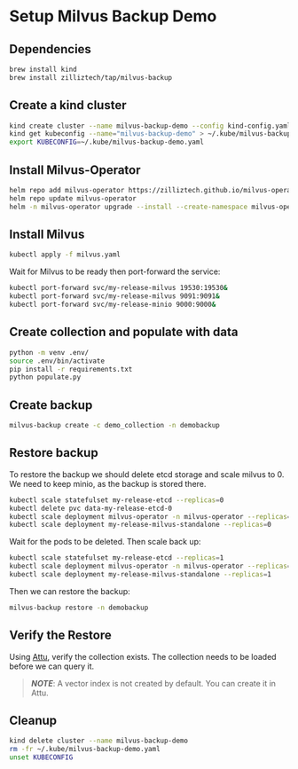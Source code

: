 # Setup Milvus Backup Demo

## Dependencies


```bash
brew install kind
brew install zilliztech/tap/milvus-backup
```

## Create a kind cluster

```bash
kind create cluster --name milvus-backup-demo --config kind-config.yaml
kind get kubeconfig --name="milvus-backup-demo" > ~/.kube/milvus-backup-demo.yaml 
export KUBECONFIG=~/.kube/milvus-backup-demo.yaml
```

## Install Milvus-Operator

```bash
helm repo add milvus-operator https://zilliztech.github.io/milvus-operator/
helm repo update milvus-operator
helm -n milvus-operator upgrade --install --create-namespace milvus-operator milvus-operator/milvus-operator
```

## Install Milvus

```bash
kubectl apply -f milvus.yaml
```

Wait for Milvus to be ready then port-forward the service:

```bash
kubectl port-forward svc/my-release-milvus 19530:19530&
kubectl port-forward svc/my-release-milvus 9091:9091&
kubectl port-forward svc/my-release-minio 9000:9000&
```

## Create collection and populate with data

```bash
python -m venv .env/
source .env/bin/activate
pip install -r requirements.txt
python populate.py
```

## Create backup

```bash
milvus-backup create -c demo_collection -n demobackup
```


## Restore backup

To restore the backup we should delete etcd storage and scale milvus to 0. We need to keep minio, as the backup is stored there.

```bash
kubectl scale statefulset my-release-etcd --replicas=0
kubectl delete pvc data-my-release-etcd-0
kubectl scale deployment milvus-operator -n milvus-operator --replicas=0
kubectl scale deployment my-release-milvus-standalone --replicas=0
```

Wait for the pods to be deleted. Then scale back up:

```bash
kubectl scale statefulset my-release-etcd --replicas=1
kubectl scale deployment milvus-operator -n milvus-operator --replicas=1
kubectl scale deployment my-release-milvus-standalone --replicas=1
```

Then we can restore the backup:

```bash
milvus-backup restore -n demobackup
```

## Verify the Restore

Using [Attu](https://github.com/zilliztech/attu?tab=readme-ov-file#install-desktop-application), verify the collection exists. The collection needs to be loaded before we can query it.

> **_NOTE_**: A vector index is not created by default. You can create it in Attu.

## Cleanup

```bash
kind delete cluster --name milvus-backup-demo
rm -fr ~/.kube/milvus-backup-demo.yaml
unset KUBECONFIG
```

